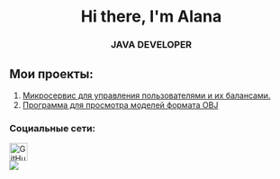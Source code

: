 <div id="header" align="Center">
    <h1>Hi there, I'm  Alana </h1>
    <h3>JAVA DEVELOPER</h3>
</div>

## Мои проекты:
1. [Микросервис для управления пользователями и их балансами.](https://github.com/Allnnel/User-Balance-Service)
2. [Программа для просмотра моделей формата OBJ](https://github.com/Allnnel/3DViewer)


### Социальные сети:

<div align="left">
  <a href="https://t.me/allnnel" target="_blank" rel="noreferrer">
        <img src="https://upload.wikimedia.org/wikipedia/commons/thumb/8/82/Telegram_logo.svg/1200px-Telegram_logo.svg.png" width="32" height="32" alt="GitHub" />
</div>


<div align="left">
        <img src="https://media3.giphy.com/media/v1.Y2lkPTc5MGI3NjExeW82ajdoY202aWh4bXpxMDduYzg1dXVqdnVhb3FvejV3YXdwNDE2OSZlcD12MV9pbnRlcm5hbF9naWZfYnlfaWQmY3Q9Zw/QDjpIL6oNCVZ4qzGs7/giphy.gif" />
</div>
